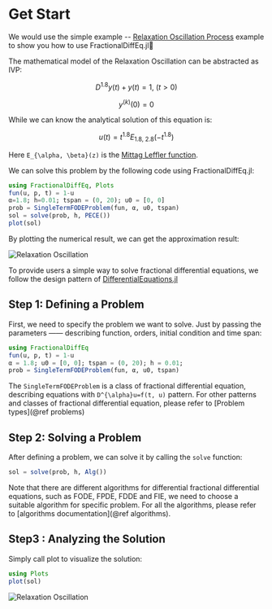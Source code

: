 # Get Start

We would use the simple example -- [Relaxation Oscillation Process](https://encyclopediaofmath.org/wiki/Relaxation_oscillation) example to show you how to use FractionalDiffEq.jl🙂

The mathematical model of the Relaxation Oscillation can be abstracted as IVP:

```math
D^{1.8}y(t)+y(t)=1,\ (t>0)
```

```math
y^{(k)}(0)=0
```

While we can know the analytical solution of this equation is:

```math
u(t)=t^{1.8}E_{1.8,\ 2.8}(-t^{1.8})
```

Here ``E_{\alpha, \beta}(z)`` is the [Mittag Leffler function](https://scifracx.org/FractionalDiffEq.jl/stable/mittagleffler/).

We can solve this problem by the following code using FractionalDiffEq.jl:

```julia
using FractionalDiffEq, Plots
fun(u, p, t) = 1-u
α=1.8; h=0.01; tspan = (0, 20); u0 = [0, 0]
prob = SingleTermFODEProblem(fun, α, u0, tspan)
sol = solve(prob, h, PECE())
plot(sol)
```

By plotting the numerical result, we can get the approximation result:

![Relaxation Oscillation](./assets/example.png)

To provide users a simple way to solve fractional differential equations, we follow the design pattern of [DifferentialEquations.jl](https://github.com/SciML/DifferentialEquations.jl)

## Step 1: Defining a Problem

First, we need to specify the problem we want to solve. Just by passing the parameters —— describing function, orders, initial condition and time span:

```julia
using FractionalDiffEq
fun(u, p, t) = 1-u
α = 1.8; u0 = [0, 0]; tspan = (0, 20); h = 0.01;
prob = SingleTermFODEProblem(fun, α, u0, tspan)
```

The ```SingleTermFODEProblem``` is a class of fractional differential equation, describing equations with ``D^{\alpha}u=f(t, u)`` pattern. For other patterns and classes of fractional differential equation, please refer to [Problem types](@ref problems)

## Step 2: Solving a Problem

After defining a problem, we can solve it by calling the ```solve``` function:

```julia
sol = solve(prob, h, Alg())
```

Note that there are different algorithms for differential fractional differential equations, such as FODE, FPDE, FDDE and FIE, we need to choose a suitable algorithm for specific problem. For all the algorithms, please refer to [algorithms documentation](@ref algorithms).

## Step3 : Analyzing the Solution

Simply call plot to visualize the solution:

```julia
using Plots
plot(sol)
```

![Relaxation Oscillation](./assets/example.png)